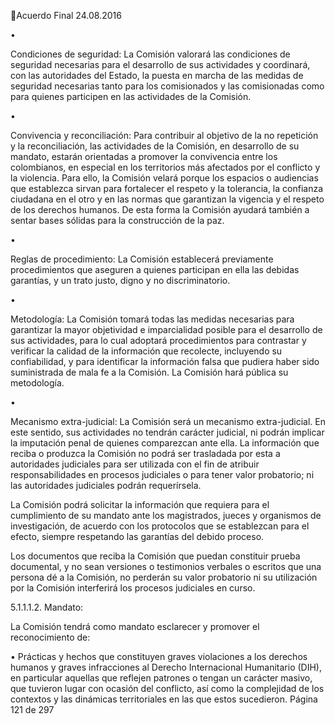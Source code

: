 Acuerdo Final 
24.08.2016 
 
•

Condiciones de seguridad: La Comisión valorará las condiciones de seguridad necesarias para el 
desarrollo de sus actividades y coordinará, con las autoridades del Estado, la puesta en marcha 
de las medidas de seguridad necesarias tanto para los comisionados y las comisionadas como 
para quienes participen en las actividades de la Comisión.  

•

Convivencia y reconciliación: Para contribuir al objetivo de la no repetición y la reconciliación, las 
actividades  de  la  Comisión,  en  desarrollo  de  su  mandato,  estarán  orientadas  a  promover  la 
convivencia entre los colombianos, en especial en los territorios más afectados por el conflicto y 
la violencia. Para ello, la Comisión velará porque los espacios o audiencias que establezca sirvan 
para fortalecer el respeto y la tolerancia, la confianza ciudadana en el otro y en las normas que 
garantizan la vigencia y el respeto de los derechos humanos. De esta forma la Comisión ayudará 
también a sentar bases sólidas para la construcción de la paz.  

•

Reglas de procedimiento: La Comisión establecerá previamente procedimientos que aseguren a 
quienes participan en ella las debidas garantías, y un trato justo, digno y no discriminatorio. 

•

Metodología:  La  Comisión  tomará  todas  las  medidas  necesarias  para  garantizar  la  mayor 
objetividad e imparcialidad posible para el desarrollo de sus actividades, para lo cual adoptará 
procedimientos para contrastar y verificar la calidad de la información que recolecte, incluyendo 
su confiabilidad, y para identificar la información falsa que pudiera haber sido suministrada de 
mala fe a la Comisión. La Comisión hará pública su metodología. 

•

Mecanismo  extra-judicial:  La  Comisión  será  un  mecanismo  extra-judicial.  En  este  sentido,  sus 
actividades  no  tendrán  carácter  judicial,  ni  podrán  implicar  la  imputación  penal  de  quienes 
comparezcan ante ella. La información que reciba o produzca la Comisión no podrá ser trasladada 
por  esta  a  autoridades  judiciales  para  ser  utilizada  con  el  fin  de  atribuir  responsabilidades  en 
procesos  judiciales  o  para  tener  valor  probatorio;  ni  las  autoridades  judiciales  podrán 
requerírsela.   

 

 

 

 

 
La Comisión podrá solicitar la información que requiera para el cumplimiento de su mandato ante los 
magistrados,  jueces  y  organismos  de  investigación,  de  acuerdo  con  los  protocolos  que  se  establezcan 
para el efecto, siempre respetando las garantías del debido proceso.  
 
Los documentos que reciba la Comisión que puedan constituir prueba documental, y no sean versiones 
o testimonios verbales o escritos que una persona dé a la Comisión, no perderán su valor probatorio ni 
su utilización por la Comisión interferirá los procesos judiciales en curso. 
 
5.1.1.1.2. Mandato: 
 
La Comisión tendrá como mandato esclarecer y promover el reconocimiento de: 
 
• Prácticas  y  hechos  que  constituyen  graves  violaciones  a  los  derechos  humanos  y  graves 
infracciones  al  Derecho  Internacional  Humanitario  (DIH),  en  particular  aquellas  que  reflejen 
patrones o tengan un carácter masivo, que tuvieron lugar con ocasión del conflicto, así como 
la complejidad de los contextos y las dinámicas territoriales en las que estos sucedieron. 
Página 121 de 297 
 

